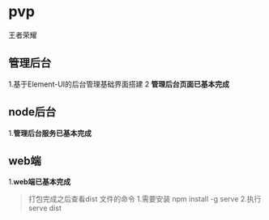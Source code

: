 # pvp
王者荣耀

## 管理后台
1.基于Element-UI的后台管理基础界面搭建
2 **管理后台页面已基本完成**

## node后台  
1.**管理后台服务已基本完成**


## web端
1.**web端已基本完成**


> 打包完成之后查看dist 文件的命令 
1.需要安装 npm install -g serve
2.执行 serve dist
